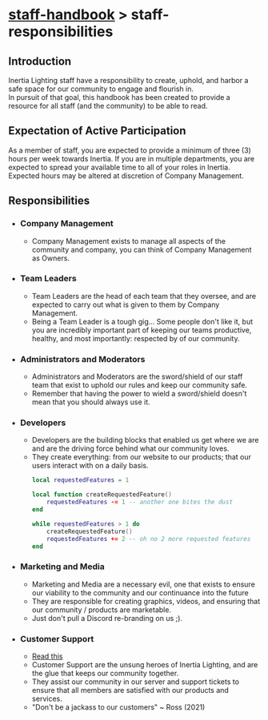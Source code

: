 # [staff-handbook](../../README.md) > staff-responsibilities

## Introduction
Inertia Lighting staff have a responsibility to create, uphold, and harbor a safe space for our community to engage and flourish in.  
In pursuit of that goal, this handbook has been created to provide a resource for all staff (and the community) to be able to read.

## Expectation of Active Participation
As a member of staff, you are expected to provide a minimum of three (3) hours per week towards Inertia.
If you are in multiple departments, you are expected to spread your available time to all of your roles in Inertia.
Expected hours may be altered at discretion of Company Management.

## Responsibilities
- ### Company Management
    - Company Management exists to manage all aspects of the community and company, you can think of Company Management as Owners.
- ### Team Leaders
    - Team Leaders are the head of each team that they oversee, and are expected to carry out what is given to them by Company Management.
    - Being a Team Leader is a tough gig... Some people don't like it, but you are incredibly important part of keeping our teams productive, healthy, and most importantly: respected by of our community.
- ### Administrators and Moderators
    - Administrators and Moderators are the sword/shield of our staff team that exist to uphold our rules and keep our community safe.
    - Remember that having the power to wield a sword/shield doesn't mean that you should always use it.
- ### Developers
    - Developers are the building blocks that enabled us get where we are and are the driving force behind what our community loves.
    - They create everything: from our website to our products; that our users interact with on a daily basis.
      ```lua
      local requestedFeatures = 1

      local function createRequestedFeature()
          requestedFeatures -= 1 -- another one bites the dust
      end

      while requestedFeatures > 1 do
          createRequestedFeature()
          requestedFeatures += 2 -- oh no 2 more requested features
      end
      ```
- ### Marketing and Media
    - Marketing and Media are a necessary evil, one that exists to ensure our viability to the community and our continuance into the future
    - They are responsible for creating graphics, videos, and ensuring that our community / products are marketable.
    - Just don't pull a Discord re-branding on us ;).
- ### Customer Support
    - [Read this](../chain-of-command/chain-of-command.md)
    - Customer Support are the unsung heroes of Inertia Lighting, and are the glue that keeps our community together.
    - They assist our community in our server and support tickets to ensure that all members are satisfied with our products and services.
    - "Don't be a jackass to our customers" ~ Ross (2021)
